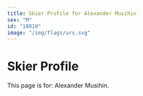```yaml
---
title: Skier Profile for Alexander Musihin
sex: "M"
id: "18010"
image: "/img/flags/urs.svg" 
---
```


# Skier Profile

This page is for: Alexander Musihin.
    